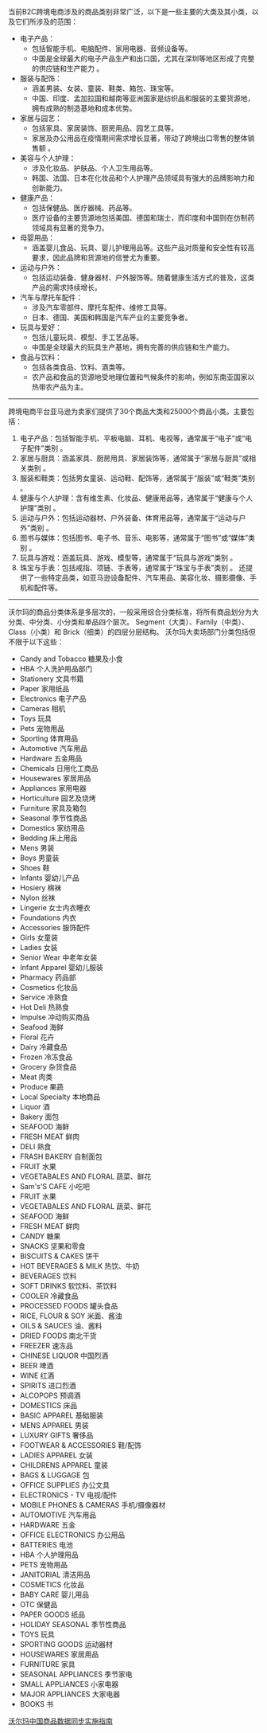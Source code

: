 当前B2C跨境电商涉及的商品类别非常广泛，以下是一些主要的大类及其小类，以及它们所涉及的范围：
* 电子产品：
  * 包括智能手机、电脑配件、家用电器、音频设备等。
  * 中国是全球最大的电子产品生产和出口国，尤其在深圳等地区形成了完整的供应链和生产能力 。
* 服装与配饰：
  * 涵盖男装、女装、童装、鞋类、箱包、珠宝等。
  * 中国、印度、孟加拉国和越南等亚洲国家是纺织品和服装的主要货源地，拥有成熟的制造基地和成本优势。
* 家居与园艺：
  * 包括家具、家居装饰、厨房用品、园艺工具等。
  * 家居及办公用品在疫情期间需求增长显著，带动了跨境出口零售的整体销售额 。
* 美容与个人护理：
  * 涉及化妆品、护肤品、个人卫生用品等。
  * 韩国、法国、日本在化妆品和个人护理产品领域具有强大的品牌影响力和创新能力。
* 健康产品：
  * 包括保健品、医疗器械、药品等。
  * 医疗设备的主要货源地包括美国、德国和瑞士，而印度和中国则在仿制药领域具有显著的竞争力。
* 母婴用品：
  * 涵盖婴儿食品、玩具、婴儿护理用品等。这些产品对质量和安全性有较高要求，因此品牌和货源地的信誉尤为重要。
* 运动与户外：
  * 包括运动装备、健身器材、户外服饰等。随着健康生活方式的普及，这类产品的需求持续增长。
* 汽车与摩托车配件：
  * 涉及汽车零部件、摩托车配件、维修工具等。
  * 日本、德国、美国和韩国是汽车产业的主要竞争者。
* 玩具与爱好：
  * 包括儿童玩具、模型、手工艺品等。
  * 中国是全球最大的玩具生产基地，拥有完善的供应链和生产能力。
* 食品与饮料：
  * 包括各类食品、饮料、酒类等。
  * 农产品和食品的货源地受地理位置和气候条件的影响，例如东南亚国家以热带农产品为主。

***
  
跨境电商平台亚马逊为卖家们提供了30个商品大类和25000个商品小类。主要包括：
1. 电子产品：包括智能手机、平板电脑、耳机、电视等，通常属于“电子”或“电子配件”类别 。
2. 家居与厨具：涵盖家具、厨房用具、家居装饰等，通常属于“家居与厨具”或相关类别 。
3. 服装和鞋类：包括男女童装、运动鞋、配饰等，通常属于“服装”或“鞋类”类别 。
4. 健康与个人护理：含有维生素、化妆品、健康用品等，通常属于“健康与个人护理”类别 。
5. 运动与户外：包括运动器材、户外装备、体育用品等，通常属于“运动与户外”类别 。
6. 图书与媒体：包括图书、电子书、音乐、电影等，通常属于“图书”或“媒体”类别 。
7. 玩具与游戏：涵盖玩具、游戏、模型等，通常属于“玩具与游戏”类别 。
8. 珠宝与手表：包括戒指、项链、手表等，通常属于“珠宝与手表”类别 。
还提供了一些特定品类，如亚马逊设备配件、汽车用品、美容化妆、摄影摄像、手机和配件等。

***
沃尔玛的商品分类体系是多层次的，一般采用综合分类标准，将所有商品划分为大分类、中分类、小分类和单品四个层次。 Segment（大类）、Family（中类）、Class（小类）和 Brick（细类）的四层分层结构。
沃尔玛大卖场部门分类包括但不限于以下这些：
* Candy and Tobacco 糖果及小食
* HBA 个人洗护用品部门
* Stationery 文具书籍
* Paper 家用纸品
* Electronics 电子产品
* Cameras 相机
* Toys 玩具
* Pets 宠物用品
* Sporting 体育用品
* Automotive 汽车用品
* Hardware 五金用品
* Chemicals 日用化工商品
* Housewares 家居用品
* Appliances 家用电器
* Horticulture 园艺及烧烤
* Furniture 家具及箱包
* Seasonal 季节性商品
* Domestics 家纺用品
* Bedding 床上用品
* Mens 男装
* Boys 男童装
* Shoes 鞋
* Infants 婴幼儿产品
* Hosiery 棉袜
* Nylon 丝袜
* Lingerie 女士内衣睡衣
* Foundations 内衣
* Accessories 服饰配件
* Girls 女童装
* Ladies 女装
* Senior Wear 中老年女装
* Infant Apparel 婴幼儿服装
* Pharmacy 药品部
* Cosmetics 化妆品
* Service 冷熟食 
* Hot Deli 热熟食
* Impulse 冲动购买商品
* Seafood 海鲜
* Floral 花卉
* Dairy 冷藏食品
* Frozen 冷冻食品
* Grocery 杂货食品
* Meat 肉类
* Produce 果蔬
* Local Specialty 本地商品
* Liquor 酒
* Bakery 面包
* SEAFOOD 海鲜
* FRESH MEAT 鲜肉
* DELI 熟食
* FRASH BAKERY 自制面包
* FRUIT 水果
* VEGETABALES AND FLORAL 蔬菜、鲜花
* Sam's'S CAFE 小吃吧
* FRUIT 水果
* VEGETABALES AND FLORAL 蔬菜、鲜花
* SEAFOOD 海鲜
* FRESH MEAT 鲜肉
* CANDY 糖果
* SNACKS 坚果和零食
* BISCUITS & CAKES 饼干
* HOT BEVERAGES & MILK 热饮、牛奶
* BEVERAGES 饮料
* SOFT DRINKS 软饮料、茶饮料
* COOLER 冷藏食品
* PROCESSED FOODS 罐头食品
* RICE, FLOUR & SOY 米面、酱油
* OILS & SAUCES 油、酱料
* DRIED FOODS 南北干货
* FREEZER 速冻品
* CHINESE LIQUOR 中国烈酒 
* BEER 啤酒
* WINE 红酒
* SPIRITS 进口烈酒
* ALCOPOPS 预调酒
* DOMESTICS 床品
* BASIC APPAREL 基础服装
* MENS APPAREL 男装
* LUXURY GIFTS 奢侈品
* FOOTWEAR & ACCESSORIES 鞋/配饰
* LADIES APPAREL 女装
* CHILDRENS APPAREL 童装
* BAGS & LUGGAGE 包
* OFFICE SUPPLIES 办公文具
* ELECTRONICS - TV 电视/配件
* MOBILE PHONES & CAMERAS 手机/摄像器材
* AUTOMOTIVE 汽车用品
* HARDWARE 五金
* OFFICE ELECTRONICS 办公用品
* BATTERIES 电池
* HBA 个人护理用品
* PETS 宠物用品
* JANITORIAL 清洁用品
* COSMETICS 化妆品
* BABY CARE 婴儿用品
* OTC 保健品
* PAPER GOODS 纸品
* HOLIDAY SEASONAL 季节性商品
* TOYS 玩具
* SPORTING GOODS 运动器材
* HOUSEWARES 家居用品
* FURNITURE 家具
* SEASONAL APPLIANCES 季节家电
* SMALL APPLIANCES 小家电器
* MAJOR APPLIANCES 大家电器
* BOOKS 书

[沃尔玛中国商品数据同步实施指南](https://b2b.gds.org.cn/DownLoad/%E6%B2%83%E5%B0%94%E7%8E%9B%E4%B8%AD%E5%9B%BD%E5%95%86%E5%93%81%E6%95%B0%E6%8D%AE%E5%90%8C%E6%AD%A5%E5%AE%9E%E6%96%BD%E6%8C%87%E5%8D%97.pdf)

